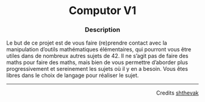 <h1 align="center">
Computor V1 
</h1>

<h3 align="center"><b>Description</b></h3>
<p>Le but de ce projet est de vous faire (re)prendre contact avec la manipulation d’outils mathématiques élémentaires, qui pourront vous être utiles dans de nombreux autres sujets de 42. Il ne s’agit pas de faire des maths pour faire des maths, mais bien de vous permettre d’aborder plus progressivement et sereinement les sujets où il y en a besoin. Vous êtes libres dans le choix de langage pour réaliser le sujet.</p>

----
<p align="right">
Credits <a href="https://github.com/Drakauf">shthevak</a>
